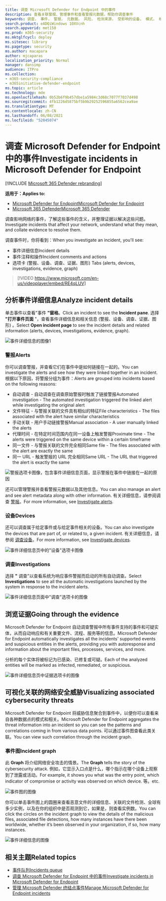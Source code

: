 ```yaml
---
title: 调查 Microsoft Defender for Endpoint 中的事件
description: 查看关联警报、管理事件和查看警报元数据，帮助你调查事件
keywords: 调查， 事件， 警报， 元数据， 风险， 检测来源， 受影响的设备， 模式， 相关
search.product: eADQiWindows 10XVcnh
search.appverid: met150
ms.prod: m365-security
ms.mktglfcycl: deploy
ms.sitesec: library
ms.pagetype: security
ms.author: macapara
author: mjcaparas
localization_priority: Normal
manager: dansimp
audience: ITPro
ms.collection:
- m365-security-compliance
- m365initiative-defender-endpoint
ms.topic: article
ms.technology: mde
ms.openlocfilehash: 0b52b6f9b457dbe1a5984c3d68c7077f7037d498
ms.sourcegitcommit: 4fb1226d5875bf5b9b29252596855a6562cea9ae
ms.translationtype: MT
ms.contentlocale: zh-CN
ms.lasthandoff: 06/08/2021
ms.locfileid: "52845074"
---
```

# <a name="investigate-incidents-in-microsoft-defender-for-endpoint"></a><span data-ttu-id="da689-104">调查 Microsoft Defender for Endpoint 中的事件</span><span class="sxs-lookup"><span data-stu-id="da689-104">Investigate incidents in Microsoft Defender for Endpoint</span></span>

[!INCLUDE [Microsoft 365 Defender rebranding](../../includes/microsoft-defender.md)]

<span data-ttu-id="da689-105">**适用于：**</span><span class="sxs-lookup"><span data-stu-id="da689-105">**Applies to:**</span></span>
- [<span data-ttu-id="da689-106">Microsoft Defender for Endpoint</span><span class="sxs-lookup"><span data-stu-id="da689-106">Microsoft Defender for Endpoint</span></span>](https://go.microsoft.com/fwlink/p/?linkid=2154037)
- [<span data-ttu-id="da689-107">Microsoft 365 Defender</span><span class="sxs-lookup"><span data-stu-id="da689-107">Microsoft 365 Defender</span></span>](https://go.microsoft.com/fwlink/?linkid=2118804)


<span data-ttu-id="da689-108">调查影响网络的事件，了解这些事件的含义，并整理证据以解决这些问题。</span><span class="sxs-lookup"><span data-stu-id="da689-108">Investigate incidents that affect your network, understand what they mean, and collate evidence to resolve them.</span></span> 

<span data-ttu-id="da689-109">调查事件时，你将看到：</span><span class="sxs-lookup"><span data-stu-id="da689-109">When you investigate an incident, you'll see:</span></span>
- <span data-ttu-id="da689-110">事件详细信息</span><span class="sxs-lookup"><span data-stu-id="da689-110">Incident details</span></span>
- <span data-ttu-id="da689-111">事件注释和操作</span><span class="sxs-lookup"><span data-stu-id="da689-111">Incident comments and actions</span></span>
- <span data-ttu-id="da689-112">选项卡 (警报、设备、调查、证据、图形) </span><span class="sxs-lookup"><span data-stu-id="da689-112">Tabs (alerts, devices, investigations, evidence, graph)</span></span>

> [!VIDEO https://www.microsoft.com/en-us/videoplayer/embed/RE4qLUV]


## <a name="analyze-incident-details"></a><span data-ttu-id="da689-113">分析事件详细信息</span><span class="sxs-lookup"><span data-stu-id="da689-113">Analyze incident details</span></span> 
<span data-ttu-id="da689-114">单击事件以查看"事件 **"窗格**。</span><span class="sxs-lookup"><span data-stu-id="da689-114">Click an incident to see the **Incident pane**.</span></span> <span data-ttu-id="da689-115">选择 **"打开事件页面** "，查看事件详细信息和相关信息 (警报、设备、调查、证据、图形) 。</span><span class="sxs-lookup"><span data-stu-id="da689-115">Select **Open incident page** to see the incident details and related information (alerts, devices, investigations, evidence, graph).</span></span> 

![事件详细信息的图像1](images/atp-incident-details.png)

### <a name="alerts"></a><span data-ttu-id="da689-117">警报</span><span class="sxs-lookup"><span data-stu-id="da689-117">Alerts</span></span>
<span data-ttu-id="da689-118">你可以调查警报，并查看它们在事件中是如何链接在一起的。</span><span class="sxs-lookup"><span data-stu-id="da689-118">You can investigate the alerts and see how they were linked together in an incident.</span></span> <span data-ttu-id="da689-119">根据以下原因，将警报分组为事件：</span><span class="sxs-lookup"><span data-stu-id="da689-119">Alerts are grouped into incidents based on the following reasons:</span></span>
- <span data-ttu-id="da689-120">自动调查 - 自动调查在调查原始警报时触发了链接警报</span><span class="sxs-lookup"><span data-stu-id="da689-120">Automated investigation - The automated investigation triggered the linked alert while investigating the original alert</span></span> 
- <span data-ttu-id="da689-121">文件特征 - 与警报关联的文件具有相似的特征</span><span class="sxs-lookup"><span data-stu-id="da689-121">File characteristics - The files associated with the alert have similar characteristics</span></span>
- <span data-ttu-id="da689-122">手动关联 - 用户手动链接警报</span><span class="sxs-lookup"><span data-stu-id="da689-122">Manual association - A user manually linked the alerts</span></span>
- <span data-ttu-id="da689-123">代理时间 - 在特定时间范围内在同一设备上触发警报</span><span class="sxs-lookup"><span data-stu-id="da689-123">Proximate time - The alerts were triggered on the same device within a certain timeframe</span></span>
- <span data-ttu-id="da689-124">同一文件 - 与警报关联的文件完全相同</span><span class="sxs-lookup"><span data-stu-id="da689-124">Same file - The files associated with the alert are exactly the same</span></span>
- <span data-ttu-id="da689-125">同一 URL - 触发警报的 URL 完全相同</span><span class="sxs-lookup"><span data-stu-id="da689-125">Same URL - The URL that triggered the alert is exactly the same</span></span>

![警报选项卡图像，包含事件详细信息页面，显示警报在事件中链接在一起的原因](images/atp-incidents-alerts-reason.png)

<span data-ttu-id="da689-127">还可以管理警报并查看警报元数据以及其他信息。</span><span class="sxs-lookup"><span data-stu-id="da689-127">You can also manage an alert and see alert metadata along with other information.</span></span> <span data-ttu-id="da689-128">有关详细信息，请参阅调查 [警报](investigate-alerts.md)。</span><span class="sxs-lookup"><span data-stu-id="da689-128">For more information, see [Investigate alerts](investigate-alerts.md).</span></span> 

### <a name="devices"></a><span data-ttu-id="da689-129">设备</span><span class="sxs-lookup"><span data-stu-id="da689-129">Devices</span></span>
<span data-ttu-id="da689-130">还可以调查属于给定事件或与给定事件相关的设备。</span><span class="sxs-lookup"><span data-stu-id="da689-130">You can also investigate the devices that are part of, or related to, a given incident.</span></span> <span data-ttu-id="da689-131">有关详细信息，请参阅 [调查设备](investigate-machines.md)。</span><span class="sxs-lookup"><span data-stu-id="da689-131">For more information, see [Investigate devices](investigate-machines.md).</span></span>

![事件详细信息页中的"设备"选项卡图像](images/atp-incident-device-tab.png)

### <a name="investigations"></a><span data-ttu-id="da689-133">调查</span><span class="sxs-lookup"><span data-stu-id="da689-133">Investigations</span></span>
<span data-ttu-id="da689-134">选择 **"** 调查"以查看系统为响应事件警报而启动的所有自动调查。</span><span class="sxs-lookup"><span data-stu-id="da689-134">Select **Investigations** to see all the automatic investigations launched by the system in response to the incident alerts.</span></span>

![事件详细信息页面中"调查"选项卡的图像](images/atp-incident-investigations-tab.png)

## <a name="going-through-the-evidence"></a><span data-ttu-id="da689-136">浏览证据</span><span class="sxs-lookup"><span data-stu-id="da689-136">Going through the evidence</span></span>
<span data-ttu-id="da689-137">Microsoft Defender for Endpoint 自动调查警报中所有事件支持的事件和可疑实体，从而自动响应和有关重要文件、流程、服务等的信息。</span><span class="sxs-lookup"><span data-stu-id="da689-137">Microsoft Defender for Endpoint automatically investigates all the incidents' supported events and suspicious entities in the alerts, providing you with autoresponse and information about the important files, processes, services, and more.</span></span> 

<span data-ttu-id="da689-138">分析的每个实体将被标记为已感染、已修复或可疑。</span><span class="sxs-lookup"><span data-stu-id="da689-138">Each of the analyzed entities will be marked as infected, remediated, or suspicious.</span></span> 

![事件详细信息页中证据选项卡的图像](images/atp-incident-evidence-tab.png)

## <a name="visualizing-associated-cybersecurity-threats"></a><span data-ttu-id="da689-140">可视化关联的网络安全威胁</span><span class="sxs-lookup"><span data-stu-id="da689-140">Visualizing associated cybersecurity threats</span></span> 
<span data-ttu-id="da689-141">Microsoft Defender for Endpoint 将威胁信息聚合到事件中，以便你可以查看来自各种数据点的模式和相关。</span><span class="sxs-lookup"><span data-stu-id="da689-141">Microsoft Defender for Endpoint aggregates the threat information into an incident so you can see the patterns and correlations coming in from various data points.</span></span> <span data-ttu-id="da689-142">可以通过事件图查看此类关联。</span><span class="sxs-lookup"><span data-stu-id="da689-142">You can view such correlation through the incident graph.</span></span>

### <a name="incident-graph"></a><span data-ttu-id="da689-143">事件图</span><span class="sxs-lookup"><span data-stu-id="da689-143">Incident graph</span></span>
<span data-ttu-id="da689-144">此 **Graph** 将介绍网络安全攻击的情景。</span><span class="sxs-lookup"><span data-stu-id="da689-144">The **Graph** tells the story of the cybersecurity attack.</span></span> <span data-ttu-id="da689-145">例如，它显示入口点是什么，哪个指示在哪个设备上观察到了泄露或活动。</span><span class="sxs-lookup"><span data-stu-id="da689-145">For example, it shows you what was the entry point, which indicator of compromise or activity was observed on which device.</span></span> <span data-ttu-id="da689-146">等。</span><span class="sxs-lookup"><span data-stu-id="da689-146">etc.</span></span>

![事件图的图像](images/atp-incident-graph-tab.png)

<span data-ttu-id="da689-148">你可以单击事件图上的圆圈来查看恶意文件的详细信息、关联的文件检测、全球有多少实例，以及在你的组织中是否观测到它，如果是，则查看实例数。</span><span class="sxs-lookup"><span data-stu-id="da689-148">You can click the circles on the incident graph to view the details of the malicious files, associated file detections, how many instances have there been worldwide, whether it’s been observed in your organization, if so, how many instances.</span></span>

![事件详细信息的图像](images/atp-incident-graph-details.png)

## <a name="related-topics"></a><span data-ttu-id="da689-150">相关主题</span><span class="sxs-lookup"><span data-stu-id="da689-150">Related topics</span></span>
- [<span data-ttu-id="da689-151">事件队列</span><span class="sxs-lookup"><span data-stu-id="da689-151">Incidents queue</span></span>](/microsoft-365/security/defender-endpoint/view-incidents-queue)
- [<span data-ttu-id="da689-152">调查 Microsoft Defender for Endpoint 中的事件</span><span class="sxs-lookup"><span data-stu-id="da689-152">Investigate incidents in Microsoft Defender for Endpoint</span></span>](/microsoft-365/security/defender-endpoint/investigate-incidents)
- [<span data-ttu-id="da689-153">管理 Microsoft Defender 终结点事件</span><span class="sxs-lookup"><span data-stu-id="da689-153">Manage Microsoft Defender for Endpoint incidents</span></span>](/microsoft-365/security/defender-endpoint/manage-incidents)
